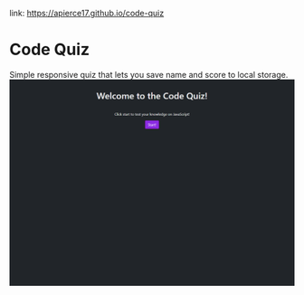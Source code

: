 link: https://apierce17.github.io/code-quiz

# Code Quiz
Simple responsive quiz that lets you save name and score to local storage.
![Alt Text](https://github.com/apierce17/code-quiz/blob/master/website-screenshot.png)
